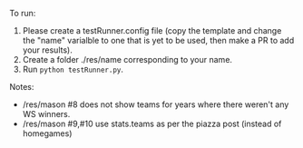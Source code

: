 To run:

1. Please create a testRunner.config file (copy the template and change the "name" varialble to one that is yet to be used, then make a PR to add your results).
2. Create a folder ./res/name corresponding to your name.
3. Run `python testRunner.py`.

Notes: 
* /res/mason #8 does not show teams for years where there weren't any WS winners.
* /res/mason #9,#10 use stats.teams as per the piazza post (instead of homegames)
